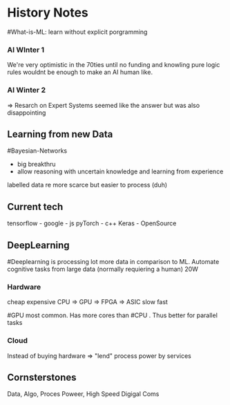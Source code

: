 
 # History Notes

#What-is-ML: learn without explicit porgramming

### AI WInter 1
We're very optimistic in the 70ties until no funding and knowling pure logic rules wouldnt be enough to make an AI human like.


### AI Winter 2

=> Resarch on Expert Systems seemed like the answer but was also disappointing




## Learning from new Data

#Bayesian-Networks
- big breakthru
- allow reasoning with uncertain knowledge and learning from experience

labelled data re more scarce but easier to process (duh)




## Current tech

tensorflow - google - js
pyTorch - c++
Keras - OpenSource 



## DeepLearning
#Deeplearning is processing  lot more data in comparison to ML. Automate cognitive tasks from large data (normally requiering a human)
20W

 ### Hardware

cheap										expensive
CPU => GPU => FPGA 	=> ASIC
slow											fast


#GPU most common. Has more cores than #CPU . Thus better for parallel tasks


### Cloud
Instead of buying hardware => "lend" process power by services



## Cornsterstones

Data, Algo, Proces Poweer, High Speed Digigal Coms

